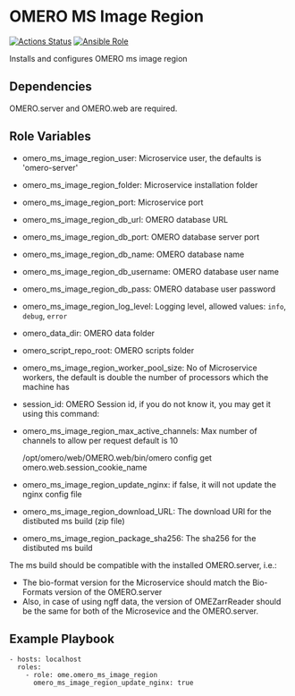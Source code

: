 OMERO MS Image Region
=====================

[![Actions Status](https://github.com/ome/ansible-role-omero-server/workflows/Molecule/badge.svg)](https://github.com/ome/ansible-role-omero-server/actions)
[![Ansible Role](https://img.shields.io/badge/ansible--galaxy-omero_ms_image_region-blue.svg)](https://galaxy.ansible.com/ui/standalone/roles/ome/omero_server/)

Installs and configures OMERO ms image region

Dependencies
------------

OMERO.server and OMERO.web are required.


Role Variables
--------------

- omero_ms_image_region_user: Microservice user, the defaults is 'omero-server'
- omero_ms_image_region_folder: Microservice installation folder
- omero_ms_image_region_port: Microservice port 
- omero_ms_image_region_db_url: OMERO database URL
- omero_ms_image_region_db_port:  OMERO database server port
- omero_ms_image_region_db_name: OMERO database name
- omero_ms_image_region_db_username: OMERO database user name
- omero_ms_image_region_db_pass: OMERO database user password
- omero_ms_image_region_log_level: Logging level, allowed values: ``info``, ``debug``,  ``error``
- omero_data_dir: OMERO data folder
- omero_script_repo_root: OMERO scripts folder
- omero_ms_image_region_worker_pool_size: No of Microservice workers, the default is double the number of processors which the machine has
- session_id: OMERO Session id, if you do not know it, you may get it using this command:
- omero_ms_image_region_max_active_channels: Max number of channels to allow per request default is 10

    /opt/omero/web/OMERO.web/bin/omero config get omero.web.session_cookie_name

- omero_ms_image_region_update_nginx: if false, it will not update the nginx config file

- omero_ms_image_region_download_URL: The download URl for the distibuted ms build (zip file)
- omero_ms_image_region_package_sha256: The sha256 for the distibuted ms build

The ms build should be compatible with the installed OMERO.server, i.e.:
- The bio-format version for the Microservice should match the Bio-Formats version of the OMERO.server
- Also, in case of using ngff data, the version of OMEZarrReader should be the same for both of the Microsevice and the OMERO.server.

Example Playbook
----------------

    - hosts: localhost
      roles:
        - role: ome.omero_ms_image_region
          omero_ms_image_region_update_nginx: true
